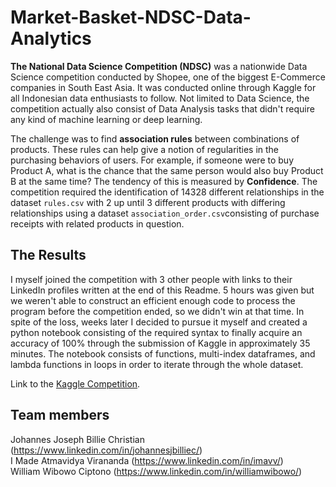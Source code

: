 # Market-Basket-NDSC-Data-Analytics
**The National Data Science Competition (NDSC)** was a nationwide Data Science competition conducted by Shopee, one of the biggest E-Commerce companies in South East Asia. It was conducted online through Kaggle for all Indonesian data enthusiasts to follow. Not limited to Data Science, the competition actually also consist of Data Analysis tasks that didn't require any kind of machine learning or deep learning.

The challenge was to find **association rules** between combinations of products. These rules can help give a notion of regularities in the purchasing behaviors of users. For example, if someone were to buy Product A, what is the chance that the same person would also buy Product B at the same time? The tendency of this is measured by **Confidence**. The competition required the identification of 14328 different relationships in the dataset `rules.csv` with 2 up until 3 different products with differing relationships using a dataset `association_order.csv`consisting of purchase receipts with related products in question.

## The Results
I myself joined the competition with 3 other people with links to their LinkedIn profiles written at the end of this Readme. 5 hours was given but we weren't able to construct an efficient enough code to process the program before the competition ended, so we didn't win at that time. In spite of the loss, weeks later I decided to pursue it myself and created a python notebook consisting of the required syntax to finally acquire an accuracy of 100% through the submission of Kaggle in approximately 35 minutes. The notebook consists of functions, multi-index dataframes, and lambda functions in loops in order to iterate through the whole dataset.

Link to the [Kaggle Competition].

## Team members
Johannes Joseph Billie Christian (https://www.linkedin.com/in/johannesjbilliec/)<br/>
I Made Atmavidya Virananda (https://www.linkedin.com/in/imavv/)<br/>
William Wibowo Ciptono (https://www.linkedin.com/in/williamwibowo/)<br/>

[Kaggle Competition]:https://www.kaggle.com/c/market-basket-id-ndsc-2020
